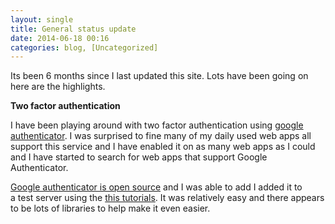 ```yaml
---
layout: single
title: General status update
date: 2014-06-18 00:16
categories: blog, [Uncategorized]
---
```

Its been 6 months since I last updated this site. Lots have been going on here are the highlights.

<strong>Two factor authentication </strong>

I have been playing around with two factor authentication using <a href="https://play.google.com/store/apps/details?id=com.google.android.apps.authenticator2">google authenticator</a>. I was surprised to fine many of my daily used web apps all support this service and I have enabled it on as many web apps as I could and I have started to search for web apps that support Google Authenticator.

<a href="https://code.google.com/p/google-authenticator/">Google authenticator is open source</a> and I was able to add I added it to a test server using the <a href="https://www.twilio.com/blog/2013/04/add-two-factor-authentication-to-your-website-with-google-authenticator-and-twilio-sms.html">this tutorials</a>. It was relatively easy and there appears to be lots of libraries to help make it even easier.

&nbsp;
